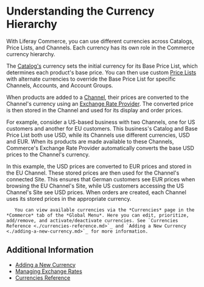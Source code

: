 # Understanding the Currency Hierarchy

With Liferay Commerce, you can use different currencies across Catalogs, Price Lists, and Channels. Each currency has its own role in the Commerce currency hierarchy.

The [Catalog's](../../managing-a-catalog/catalogs/creating-a-new-catalog.md) currency sets the initial currency for its Base Price List, which determines each product's base price. You can then use custom [Price Lists](../../managing-a-catalog/managing-price/creating-a-price-list.md) with alternate currencies to override the Base Price List for specific Channels, Accounts, and Account Groups.

When products are added to a [Channel](../../starting-a-store/channels/managing-channels.md), their prices are converted to the Channel's currency using an [Exchange Rate Provider](./managing-exchange-rates.md). The converted price is then stored in the Channel and used for its display and order prices.

For example, consider a US-based business with two Channels, one for US customers and another for EU customers. This business's Catalog and Base Price List both use USD, while its Channels use different currencies, USD and EUR. When its products are made available to these Channels, Commerce's Exchange Rate Provider automatically converts the base USD prices to the Channel's currency.

In this example, the USD prices are converted to EUR prices and stored in the EU Channel. These stored prices are then used for the Channel's connected Site. This ensures that German customers see EUR prices when browsing the EU Channel's Site, while US customers accessing the US Channel's Site see USD prices. When orders are created, each Channel uses its stored prices in the appropriate currency.

```note::
   You can view available currencies via the *Currencies* page in the *Commerce* tab of the *Global Menu*. Here you can edit, prioritize, add/remove, and activate/deactivate currencies. See `Currencies Reference <./currencies-reference.md>`_ and `Adding a New Currency <./adding-a-new-currency.md>`_ for more information.
```

<!-- Update article once [COMMERCE-5171](https://issues.liferay.com/browse/COMMERCE-5171) is implemented. It removes Catalog Currency and uses the Base Price List currency alone as currency basis. -->

## Additional Information

* [Adding a New Currency](./adding-a-new-currency.md)
* [Managing Exchange Rates](./managing-exchange-rates.md)
* [Currencies Reference](./currencies-reference.md)
